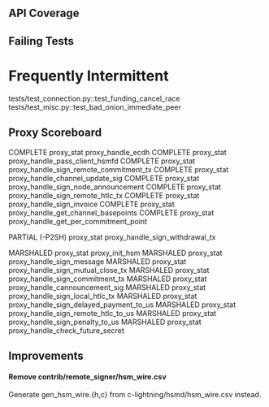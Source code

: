 
API Coverage
----------------------------------------------------------------

## Failing Tests

# Frequently Intermittent
tests/test_connection.py::test_funding_cancel_race
tests/test_misc.py::test_bad_onion_immediate_peer

## Proxy Scoreboard

COMPLETE		proxy_stat proxy_handle_ecdh
COMPLETE		proxy_stat proxy_handle_pass_client_hsmfd
COMPLETE		proxy_stat proxy_handle_sign_remote_commitment_tx
COMPLETE		proxy_stat proxy_handle_channel_update_sig
COMPLETE		proxy_stat proxy_handle_sign_node_announcement
COMPLETE		proxy_stat proxy_handle_sign_remote_htlc_tx
COMPLETE		proxy_stat proxy_handle_sign_invoice
COMPLETE		proxy_stat proxy_handle_get_channel_basepoints
COMPLETE		proxy_stat proxy_handle_get_per_commitment_point

PARTIAL (-P2SH)	proxy_stat proxy_handle_sign_withdrawal_tx

MARSHALED		proxy_stat proxy_init_hsm
MARSHALED		proxy_stat proxy_handle_sign_message
MARSHALED		proxy_stat proxy_handle_sign_mutual_close_tx
MARSHALED		proxy_stat proxy_handle_sign_commitment_tx
MARSHALED		proxy_stat proxy_handle_cannouncement_sig
MARSHALED		proxy_stat proxy_handle_sign_local_htlc_tx
MARSHALED		proxy_stat proxy_handle_sign_delayed_payment_to_us
MARSHALED		proxy_stat proxy_handle_sign_remote_htlc_to_us
MARSHALED		proxy_stat proxy_handle_sign_penalty_to_us
MARSHALED		proxy_stat proxy_handle_check_future_secret


Improvements
----------------------------------------------------------------

#### Remove contrib/remote_signer/hsm_wire.csv

Generate gen_hsm_wire.{h,c} from c-lightning/hsmd/hsm_wire.csv instead.
  
